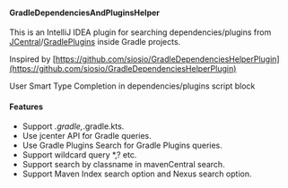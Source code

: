 #### GradleDependenciesAndPluginsHelper

This is an IntelliJ IDEA plugin for searching dependencies/plugins from [JCentral](https://bintray.com/search)/[GradlePlugins](https://plugins.gradle.org/) inside Gradle projects.

Inspired by [https://github.com/siosio/GradleDependenciesHelperPlugin](https://github.com/siosio/GradleDependenciesHelperPlugin)

User Smart Type Completion in dependencies/plugins script block

#### Features

* Support *.gradle,*.gradle.kts.
* Use jcenter API for Gradle queries.
* Use Gradle Plugins Search for Gradle Plugins queries.
* Support wildcard query *,? etc.
* Support search by classname in mavenCentral search.
* Support Maven Index search option and Nexus search option.